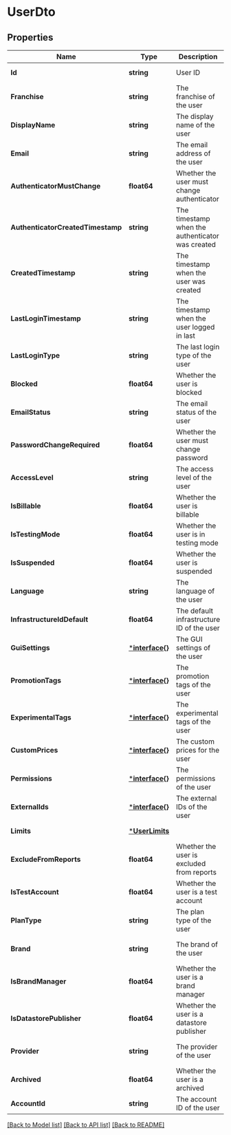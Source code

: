 # UserDto

## Properties
Name | Type | Description | Notes
------------ | ------------- | ------------- | -------------
**Id** | **string** | User ID | [default to null]
**Franchise** | **string** | The franchise of the user | [default to null]
**DisplayName** | **string** | The display name of the user | [default to null]
**Email** | **string** | The email address of the user | [default to null]
**AuthenticatorMustChange** | **float64** | Whether the user must change authenticator | [default to null]
**AuthenticatorCreatedTimestamp** | **string** | The timestamp when the authenticator was created | [default to null]
**CreatedTimestamp** | **string** | The timestamp when the user was created | [default to null]
**LastLoginTimestamp** | **string** | The timestamp when the user logged in last | [default to null]
**LastLoginType** | **string** | The last login type of the user | [default to null]
**Blocked** | **float64** | Whether the user is blocked | [default to null]
**EmailStatus** | **string** | The email status of the user | [default to null]
**PasswordChangeRequired** | **float64** | Whether the user must change password | [default to null]
**AccessLevel** | **string** | The access level of the user | [default to null]
**IsBillable** | **float64** | Whether the user is billable | [default to null]
**IsTestingMode** | **float64** | Whether the user is in testing mode | [default to null]
**IsSuspended** | **float64** | Whether the user is suspended | [default to null]
**Language** | **string** | The language of the user | [default to null]
**InfrastructureIdDefault** | **float64** | The default infrastructure ID of the user | [optional] [default to null]
**GuiSettings** | [***interface{}**](interface{}.md) | The GUI settings of the user | [default to null]
**PromotionTags** | [***interface{}**](interface{}.md) | The promotion tags of the user | [default to null]
**ExperimentalTags** | [***interface{}**](interface{}.md) | The experimental tags of the user | [default to null]
**CustomPrices** | [***interface{}**](interface{}.md) | The custom prices for the user | [default to null]
**Permissions** | [***interface{}**](interface{}.md) | The permissions of the user | [default to null]
**ExternalIds** | [***interface{}**](interface{}.md) | The external IDs of the user | [default to null]
**Limits** | [***UserLimits**](UserLimits.md) |  | [default to null]
**ExcludeFromReports** | **float64** | Whether the user is excluded from reports | [default to null]
**IsTestAccount** | **float64** | Whether the user is a test account | [default to null]
**PlanType** | **string** | The plan type of the user | [default to vanilla]
**Brand** | **string** | The brand of the user | [default to default]
**IsBrandManager** | **float64** | Whether the user is a brand manager | [default to null]
**IsDatastorePublisher** | **float64** | Whether the user is a datastore publisher | [default to null]
**Provider** | **string** | The provider of the user | [default to default]
**Archived** | **float64** | Whether the user is a archived | [default to null]
**AccountId** | **string** | The account ID of the user | [default to null]

[[Back to Model list]](../README.md#documentation-for-models) [[Back to API list]](../README.md#documentation-for-api-endpoints) [[Back to README]](../README.md)

